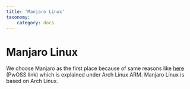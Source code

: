 ```yaml
---
title: 'Manjaro Linux'
taxonomy:
    category: docs
---
```


# Manjaro Linux

We choose Manjaro as the first place because of same reasons like [here](https://guideline.pwoss.xyz/en/pwoss-guideline/overview/image-software) (PwOSS link) which is explained under Arch Linux ARM. Manjaro Linux is based on Arch Linux.
